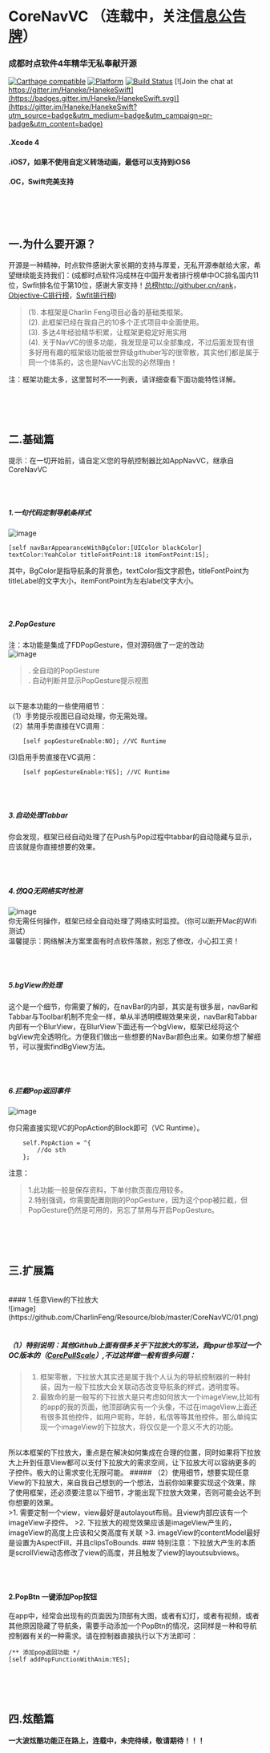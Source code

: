 
CoreNavVC  （连载中，关注[信息公告牌](https://github.com/CharlinFeng/Show)）
==========
### 成都时点软件4年精华无私奉献开源

[![Carthage compatible](https://img.shields.io/badge/Carthage-compatible-4BC51D.svg?style=flat)](https://github.com/Carthage/Carthage)
[![Platform](https://cocoapod-badges.herokuapp.com/p/HanekeSwift/badge.png)](http://cocoadocs.org/docsets/HanekeSwift)
[![Build Status](https://travis-ci.org/Haneke/HanekeSwift.svg?branch=master)](https://travis-ci.org/Haneke/HanekeSwift)
[![Join the chat at https://gitter.im/Haneke/HanekeSwift](https://badges.gitter.im/Haneke/HanekeSwift.svg)](https://gitter.im/Haneke/HanekeSwift?utm_source=badge&utm_medium=badge&utm_campaign=pr-badge&utm_content=badge)
<br/>

#### .Xcode 4
#### .iOS7，如果不使用自定义转场动画，最低可以支持到iOS6
#### .OC，Swift完美支持

<br/><br/><br/>

## 一.为什么要开源？
开源是一种精神，时点软件感谢大家长期的支持与厚爱，无私开源奉献给大家，希望继续能支持我们：(成都时点软件冯成林在中国开发者排行榜单中OC排名国内11位，Swfit排名位于第10位，感谢大家支持！[总榜http://githuber.cn/rank](http://githuber.cn/rank)， [Objective-C排行榜](http://githuber.cn/search?language=Objective-C)，[Swfit排行榜](http://githuber.cn/search?language=Swift))<br/>
> (1). 本框架是Charlin Feng项目必备的基础类框架。<br/>
> (2). 此框架已经在我自己的10多个正式项目中全面使用。<br/>
> (3). 多达4年经验精华积累，让框架更稳定好用实用<br/>
> (4). 关于NavVC的很多功能，我发现是可以全部集成，不过后面发现有很多好用有趣的框架级功能被世界级githuber写的很零散，其实他们都是属于同一个体系的，这也是NavVC出现的必然理由！

注：框架功能太多，这里暂时不一一列表，请详细查看下面功能特性详解。


<br/><br/><br/>

## 二.基础篇

提示：在一切开始前，请自定义您的导航控制器比如AppNavVC，继承自CoreNavVC

<br/><br/>
##### 1.一句代码定制导航条样式

![image](https://github.com/CharlinFeng/Resource/blob/master/CoreNavVC/01.png)<br/>

    [self navBarAppearanceWithBgColor:[UIColor blackColor] textColor:YeahColor titleFontPoint:18 itemFontPoint:15];

其中，BgColor是指导航条的背景色，textColor指文字颜色，titleFontPoint为titleLabel的文字大小，itemFontPoint为左右label文字大小。

<br/><br/>
##### 2.PopGesture

注：本功能是集成了FDPopGesture，但对源码做了一定的改动<br/>
![image](https://github.com/CharlinFeng/Resource/blob/master/CoreNavVC/2.gif)<br/>

>. 全自动的PopGesture<br/>
>. 自动判断并显示PopGesture提示视图<br/>

<br/>
以下是本功能的一些使用细节：<br/>
（1）手势提示视图已自动处理，你无需处理。<br/>
（2）禁用手势直接在VC调用：<br/>

        [self popGestureEnable:NO]; //VC Runtime
        

 (3)启用手势直接在VC调用：<br/>
 
        [self popGestureEnable:YES]; //VC Runtime
        

<br/><br/>
##### 3.自动处理Tabbar
你会发现，框架已经自动处理了在Push与Pop过程中tabbar的自动隐藏与显示，应该就是你直接想要的效果。


<br/><br/>
##### 4.仿QQ无网络实时检测

![image](https://github.com/CharlinFeng/Resource/blob/master/CoreNavVC/3.gif)<br/>
你无需任何操作，框架已经全自动处理了网络实时监控。（你可以断开Mac的Wifi测试）<br/>
温馨提示：网络解决方案里面有时点软件落款，别忘了修改，小心扣工资！



<br/><br/>
##### 5.bgView的处理
这个是一个细节，你需要了解的，在navBar的内部，其实是有很多层，navBar和Tabbar与Toolbar机制不完全一样，单从半透明模糊效果来说，navBar和Tabbar内部有一个BlurView，在BlurView下面还有一个bgView，框架已经将这个bgView完全透明化。方便我们做出一些想要的NavBar颜色出来。如果你想了解细节，可以搜索findBgView方法。



<br/><br/>
##### 6.拦截Pop返回事件
![image](https://github.com/CharlinFeng/Resource/blob/master/CoreNavVC/4.gif)<br/>

你只需直接实现VC的PopAction的Block即可（VC Runtime）。

        self.PopAction = ^{
            //do sth
        };


注意：<br/>
> 1.此功能一般是保存资料，下单付款页面应用较多。<br/>
> 2.特别强调，你需要配置刚刚的PopGesture，因为这个pop被拦截，但PopGesture仍然是可用的，另忘了禁用与开启PopGesture。<br/>




<br/><br/><br/>

## 三.扩展篇
<br/>
####  1.任意View的下拉放大
<br/>
![image](https://github.com/CharlinFeng/Resource/blob/master/CoreNavVC/01.png)<br/>
<br/>

##### （1）特别说明：其他Github上面有很多关于下拉放大的写法，我ppur也写过一个OC版本的（[CorePullScale](https://github.com/CharlinFeng/CorePullScale)）,不过这样做一般有很多问题：
>1. 框架零散，下拉放大其实还是属于我个人认为的导航控制器的一种封装，因为一般下拉放大会关联动态改变导航条的样式，透明度等。<br/>
>2. 最致命的是一般写的下拉放大是只考虑如何放大一个imageView,比如有的app的我的页面，他顶部确实有一个头像，不过在imageView上面还有很多其他控件，如用户昵称，年龄，私信等等其他控件。那么单纯实现一个imageView的下拉放大，将仅仅是一个意义不大的功能。

<br/>
所以本框架的下拉放大，重点是在解决如何集成在合理的位置，同时如果将下拉放大上升到任意View都可以支付下拉放大的需求空间，让下拉放大可以容纳更多的子控件。极大的让需求变化无限可能。
##### （2）使用细节，想要实现任意View的下拉放大，来自我自己想到的一个想法，当前你如果要实现这个效果，除了使用框架，还必须要注意以下细节，才能出现下拉放大效果，否则可能会达不到你想要的效果。<br/>
>1. 需要定制一个view，view最好是autolayout布局。且view内部应该有一个imageView子控件。
>2. 下拉放大的视觉效果应该是imageView产生的，imageView的高度上应该和父类高度有关联
>3. imageView的contentModel最好是设置为AspectFill，并且clipsToBounds.
### 特别注意：下拉放大产生的本质是scrollView动态修改了view的高度，并且触发了view的layoutsubviews。

<br/><br/>
####  2.PopBtn 一键添加Pop按钮
在app中，经常会出现有的页面因为顶部有大图，或者有幻灯，或者有视频，或者其他原因隐藏了导航条，需要手动添加一个PopBtn的情况，这同样是一种和导航控制器有关的一种需求。请在控制器直接执行以下方法即可：

    /** 添加pop返回功能 */
    [self addPopFunctionWithAnim:YES];



<br/><br/><br/>
## 四.炫酷篇


#### 一大波炫酷功能正在路上，连载中，未完待续，敬请期待！！！
